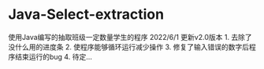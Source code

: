 # Java-Select-extraction
使用Java编写的抽取班级一定数量学生的程序
2022/6/1 更新v2.0版本
    1. 去除了没什么用的进度条
    2. 使程序能够循环运行减少操作
    3. 修复了输入错误的数字后程序结束运行的bug
    4. 待定...
